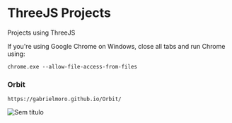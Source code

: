 # ThreeJS Projects

Projects using ThreeJS

If you're using Google Chrome on Windows, close all tabs and run Chrome using:

```
chrome.exe --allow-file-access-from-files
```

### Orbit

```
https://gabrielmoro.github.io/Orbit/
```

![Sem título](https://user-images.githubusercontent.com/22036337/77485185-4506f180-6e0b-11ea-8512-510816372128.png)
